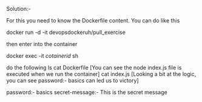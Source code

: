 Solution:-

For this you need to know the Dockerfile content.
You can do like this

docker run -d -it devopsdockeruh/pull_exercise

then enter into the container

docker exec -it *cotainerid* sh

do the following
ls
cat Dockerfile [You can see the node index.js file is executed when we run the container]
cat index.js [Looking a bit at the logic, you can see password:- basics can led us to victory]

password:- basics
secret-message:- This is the secret message
